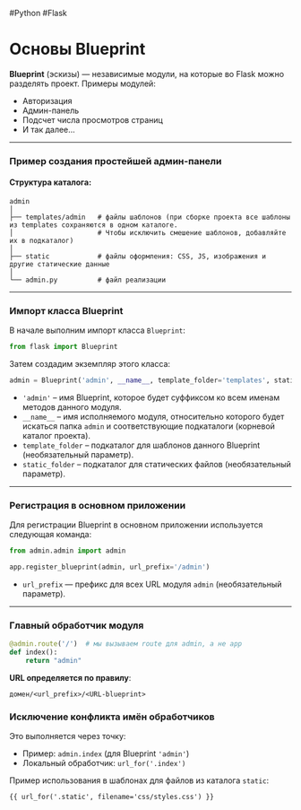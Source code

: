 #Python #Flask

# Основы Blueprint

**Blueprint** (эскизы) — независимые модули, на которые во Flask можно разделять проект. Примеры модулей:
- Авторизация
- Админ-панель
- Подсчет числа просмотров страниц
- И так далее...

---

### Пример создания простейшей админ-панели

#### Структура каталога:
```
admin
│
├── templates/admin   # файлы шаблонов (при сборке проекта все шаблоны из templates сохраняются в одном каталоге. 
│                     # Чтобы исключить смешение шаблонов, добавляйте их в подкаталог)
│
├── static            # файлы оформления: CSS, JS, изображения и другие статические данные
│
└── admin.py          # файл реализации
```

---

### Импорт класса Blueprint

В начале выполним импорт класса `Blueprint`:

```python
from flask import Blueprint
```

Затем создадим экземпляр этого класса:

```python
admin = Blueprint('admin', __name__, template_folder='templates', static_folder='static')
```

- `'admin'` – имя Blueprint, которое будет суффиксом ко всем именам методов данного модуля.
- `__name__` – имя исполняемого модуля, относительно которого будет искаться папка `admin` и соответствующие подкаталоги (корневой каталог проекта).
- `template_folder` – подкаталог для шаблонов данного Blueprint (необязательный параметр).
- `static_folder` – подкаталог для статических файлов (необязательный параметр).

---

### Регистрация в основном приложении

Для регистрации Blueprint в основном приложении используется следующая команда:

```python
from admin.admin import admin

app.register_blueprint(admin, url_prefix='/admin')
```

- `url_prefix` — префикс для всех URL модуля `admin` (необязательный параметр).

---

### Главный обработчик модуля

```python
@admin.route('/')  # мы вызываем route для admin, а не app
def index():
    return "admin"
```

**URL определяется по правилу**:  
```
домен/<url_prefix>/<URL-blueprint>
```

### Исключение конфликта имён обработчиков

Это выполняется через точку:

- Пример: `admin.index` (для Blueprint `'admin'`)
- Локальный обработчик: `url_for('.index')`
  
Пример использования в шаблонах для файлов из каталога `static`:

```html
{{ url_for('.static', filename='css/styles.css') }}
```
